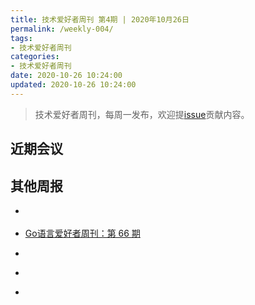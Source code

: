 ```yaml
---
title: 技术爱好者周刊 第4期 | 2020年10月26日
permalink: /weekly-004/
tags:
- 技术爱好者周刊
categories:
- 技术爱好者周刊
date: 2020-10-26 10:24:00
updated: 2020-10-26 10:24:00
---
```


> 技术爱好者周刊，每周一发布，欢迎提[issue](https://github.com/wangyonghong/yonghong-me/issues)贡献内容。


## 近期会议

## 其他周报

- [](https://github.com/ruanyf/weekly/blob/master/docs/issue-130.md)

- [Go语言爱好者周刊：第 66 期](https://github.com/polaris1119/golangweekly/blob/master/docs/issue-066.md)

- [](https://github.com/zenany/weekly/blob/master/software/2020/1019.md)

- [](https://github.com/SwiftOldDriver/iOS-Weekly/blob/master/Reports/2020/%23131-2020.10.26.md)

- [](https://rweekly.org/2020-42.html)

